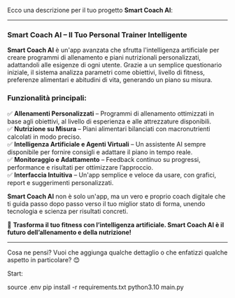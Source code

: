 Ecco una descrizione per il tuo progetto **Smart Coach AI**:

---

### **Smart Coach AI – Il Tuo Personal Trainer Intelligente**

**Smart Coach AI** è un'app avanzata che sfrutta l'intelligenza artificiale per creare programmi di allenamento e piani nutrizionali personalizzati, adattandoli alle esigenze di ogni utente. Grazie a un semplice questionario iniziale, il sistema analizza parametri come obiettivi, livello di fitness, preferenze alimentari e abitudini di vita, generando un piano su misura.

### **Funzionalità principali:**
✅ **Allenamenti Personalizzati** – Programmi di allenamento ottimizzati in base agli obiettivi, al livello di esperienza e alle attrezzature disponibili.  
✅ **Nutrizione su Misura** – Piani alimentari bilanciati con macronutrienti calcolati in modo preciso.  
✅ **Intelligenza Artificiale e Agenti Virtuali** – Un assistente AI sempre disponibile per fornire consigli e adattare il piano in tempo reale.  
✅ **Monitoraggio e Adattamento** – Feedback continuo su progressi, performance e risultati per ottimizzare l’approccio.  
✅ **Interfaccia Intuitiva** – Un'app semplice e veloce da usare, con grafici, report e suggerimenti personalizzati.

**Smart Coach AI** non è solo un'app, ma un vero e proprio coach digitale che ti guida passo dopo passo verso il tuo miglior stato di forma, unendo tecnologia e scienza per risultati concreti.

🚀 **Trasforma il tuo fitness con l’intelligenza artificiale. Smart Coach AI è il futuro dell’allenamento e della nutrizione!**

---

Cosa ne pensi? Vuoi che aggiunga qualche dettaglio o che enfatizzi qualche aspetto in particolare? 😊

Start:

source .env
pip install -r requirements.txt
python3.10 main.py